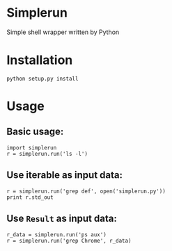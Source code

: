 Simplerun
=========

Simple shell wrapper written by Python

Installation
============

    python setup.py install

Usage
=====

Basic usage:
---------------

    import simplerun
    r = simplerun.run('ls -l')


Use iterable as input data:
--------------------------

    r = simplerun.run('grep def', open('simplerun.py'))
    print r.std_out


Use `Result` as input data:
--------------------------

    r_data = simplerun.run('ps aux')
    r = simplerun.run('grep Chrome', r_data)